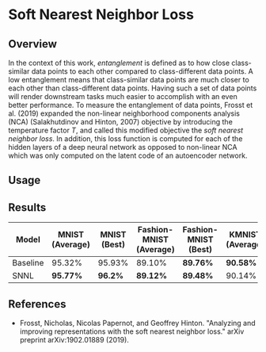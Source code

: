 # Soft Nearest Neighbor Loss

## Overview

In the context of this work, _entanglement_ is defined as to how close class-similar data points to each other compared to class-different data points. A low entanglement means that class-similar data points are much closer to each other than class-different data points. Having such a set of data points will render downstream tasks much easier to accomplish with an even better performance. To measure the entanglement of data points, Frosst et al. (2019) expanded the non-linear neighborhood components analysis (NCA) (Salakhutdinov and Hinton, 2007) objective by introducing the temperature factor _T_, and called this modified objective the _soft nearest neighbor loss_. In addition, this loss function is computed for each of the hidden layers of a deep neural network as opposed to non-linear NCA which was only computed on the latent code of an autoencoder network.

## Usage

## Results

| Model    | MNIST (Average) | MNIST (Best) | Fashion-MNIST (Average) | Fashion-MNIST (Best) | KMNIST (Average) | KMNIST (Best) |
| -------- | --------------- | ------------ | ----------------------- | -------------------- | ---------------- | ------------- |
| Baseline | 95.32%          | 95.93%       | 89.10%                  | **89.76%**           | **90.58%**       | **90.67%**    |
| SNNL     | **95.77%**      | **96.2%**    | **89.12%**              | **89.48%**           | 90.14%           | **90.67%**    |

## References

- Frosst, Nicholas, Nicolas Papernot, and Geoffrey Hinton. "Analyzing and improving representations with the soft nearest neighbor loss." arXiv preprint arXiv:1902.01889 (2019).
